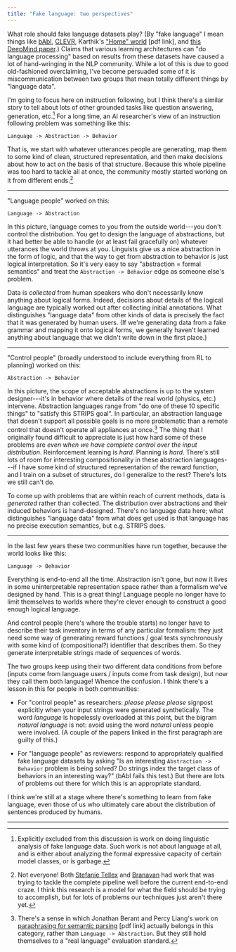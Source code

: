 ```yaml
---
title: "Fake language: two perspectives"
---
```


What role should fake language datasets play?  (By "fake language" I mean things
like
[bAbI](https://research.fb.com/downloads/babi/), 
[CLEVR](http://cs.stanford.edu/people/jcjohns/clevr/),
Karthik's ["Home" world](http://people.csail.mit.edu//karthikn/assets/pdf/mud-play15.pdf) 
[pdf link], and 
[this DeepMind paper](https://arxiv.org/abs/1710.09867).) 
Claims that various learning architectures can "do language processing" based on
results from these datasets have caused a lot of hand-wringing in the NLP
community. While a lot of this is due to good old-fashioned overclaiming, I've
become persuaded some of it is miscommunication between two groups that mean
totally different things by "language data". 

I'm going to focus here on instruction following, but I think there's a similar
story to tell about lots of other grounded tasks like question answering,
generation, etc.[^1] For a long time, an AI researcher's view of an instruction
following problem was something like this:

    Language -> Abstraction -> Behavior

That is, we start with whatever utterances people are generating, map them to
some kind of clean, structured representation, and then make decisions about how
to act on the basis of that structure. Because this whole pipeline was too hard
to tackle all at once, the community mostly started working on it from different
ends.[^2]

---

"Language people" worked on this:

    Language -> Abstraction

In this picture, language comes to you from the outside world---you don't
control the distribution. You get to design the language of abstractions, but it
had better be able to handle (or at least fail gracefully on) whatever
utterances the world throws at you. Linguists give us a nice abstraction
in the form of logic, and that the way to get from abstraction to behavior is
just logical interpretation. So it's very easy to say "abstraction = formal
semantics" and treat the `Abstraction -> Behavior` edge as someone else's
problem. 

Data is _collected_ from human speakers who don't necessarily know anything
about logical forms. Indeed, decisions about details of the logical language are
typically worked out after collecting initial annotations. What distinguishes
"language data" from other kinds of data is precisely the fact that it was
generated by human users. (If we're generating data from a fake grammar and
mapping it onto logical forms, we generally haven't learned anything about
language that we didn't write down in the first place.)

---

"Control people" (broadly understood to include everything from RL to planning)
worked on this:

    Abstraction -> Behavior

In this picture, the scope of acceptable abstractions is up to the system
designer---it's in behavior where details of the real world (physics, etc.)
intervene. Abstraction languages range from "do one of these 10 specific things"
to "satisfy this STRIPS goal". In particular, an abstraction language
that doesn't support all possible goals is no more problematic than a remote
control that doesn't operate all appliances at once.[^3] The thing that I
originally found difficult to appreciate is just how hard some of these problems
are _even when we have complete control over the input distribution_.
Reinforcement learning is _hard_.  Planning is _hard_. There's still lots of
room for interesting compositionality in these abstraction languages---if I have
some kind of structured representation of the reward function, and I train on a
subset of structures, do I generalize to the rest?  There's lots we still can't
do.

To come up with problems that are within reach of current methods, data is
_generated_ rather than collected. The distribution over abstractions and their
induced behaviors is hand-designed. There's no language data here; what
distinguishes "language data" from what does get used is that language has no
precise execution semantics, but e.g. STRIPS does.

---

In the last few years these two communities have run together, because the world
looks like this:

    Language -> Behavior

Everything is end-to-end all the time. Abstraction isn't gone, but now it lives
in some uninterpretable representation space rather than a formalism we've
designed by hand. This is a great thing! Language people no longer have to limit
themselves to worlds where they're clever enough to construct a good enough
logical language. 

And control people (here's where the trouble starts) no longer have to describe
their task inventory in terms of any particular formalism: they just need some
way of generating reward functions / goal tests synchronously with some kind of
(compositional?) identifier that describes them. So they generate interpretable
strings made of sequences of words.

The two groups keep using their two different data conditions from before (inputs
come from language users / inputs come from task design), but now they call them
both language! Whence the confusion.
I think there's a lesson in this for people in both communities:

- For "control people" as researchers: _please please please_ signpost
  explicitly when your input strings were generated synthetically. The word
  _language_ is hopelessly overloaded at this point, but the bigram _natural
  language_ is not: avoid using the word _natural_ unless people were involved.
  (A couple of the papers linked in the first paragraph are guilty of this.)

- For "language people" as reviewers: respond to appropriately qualified fake
  language datasets by asking "Is an interesting `Abstraction -> Behavior`
  problem is being solved? Do strings index the target class of behaviors in an
  interesting way?" (bAbI fails this test.) But there are lots of problems out
  there for which this is an appropriate standard.

I think we're still at a stage where there's something to learn from fake
language, even those of us who ultimately care about the distribution of
sentences produced by humans.

---

[^1]: Explicitly excluded from this discussion is work on doing linguistic
      analysis of fake language data. Such work is not about language at all,
      and is either about analyzing the formal expressive capacity of certain
      model classes, or is garbage.

[^2]: Not everyone! Both [Stefanie Tellex](https://cs.brown.edu/~stefie10/) and
      [Branavan](http://people.csail.mit.edu/branavan/) had work that was trying to
      tackle the complete pipeline well before the current end-to-end craze. I
      think this research is a model for what the field should be trying to
      accomplish, but for lots of problems our techniques just aren't there
      yet.

[^3]: There's a sense in which Jonathan Berant and Percy Liang's work on
      [paraphrasing for semantic parsing](http://www.aclweb.org/anthology/P14-1133) 
      [pdf link] actually belongs in this category, rather than `Language ->
      Abstraction`.  But they still hold themselves to a "real language"
      evaluation standard.
